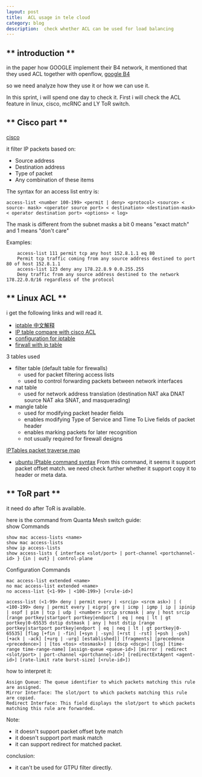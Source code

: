```yaml
---
layout: post
title:  ACL usage in tele cloud
category: blog
description:  check whether ACL can be used for load balancing
---
```


## ** introduction **
in the paper how GOOGLE implement their B4 network, it mentioned that they used ACL together with openflow,
[google B4](http://www.sdnap.com/sdn-technology/3665.html)

so we need analyze how they use it or how we can use it.

In this sprint, i will spend one day to check it.
First i will check the ACL feature in linux, cisco, mcRNC and LY ToR switch.

## ** Cisco part **
[cisco](http://www.cisco.com/c/en/us/support/docs/security/ios-firewall/23602-confaccesslists.html)

it filter IP packets based on:  

* Source address
* Destination address
* Type of packet
* Any combination of these items

The syntax for an access list entry is:  

    access-list <number 100-199> <permit | deny> <protocol> <source> < source- mask> <operator source port> < destination> <destination-mask> < operator destination port> <options> < log>

The mask is different from the subnet masks a bit 0 means "exact match" and 1 means "don't care"

Examples:

     	access-list 111 permit tcp any host 152.8.1.1 eq 80
     	Permit tcp traffic coming from any source address destined to port 80 of host 152.8.1.1
     	access-list 123 deny any 178.22.8.9 0.0.255.255
     	Deny traffic from any source address destined to the network 178.22.0.0/16 regardless of the protocol

## ** Linux ACL **
i get the following links and will read it.

 * [iptable 中文解释](https://www.frozentux.net/iptables-tutorial/cn/iptables-tutorial-cn-1.1.19.html)
 * [IP table compare with cisco ACL](http://www.utdallas.edu/~kxs028100/netsec/Lectures2/Firewall-Lab-Supplement.html)
 * [configuration for iptable](http://www.slideshare.net/stom123/iptables-14068296)
 * [firwall with ip table](http://www.afcea.org/events/asiapacific/13/documents/04IPTables-vs2.pdf)

3 tables used

* filter table (default table for firewalls)
  + used for packet filtering access lists
  + used to control forwarding packets between network
interfaces
* nat table
  + used for network address translation (destination NAT aka
DNAT source NAT aka SNAT, and masquerading)
* mangle table
  + used for modifying packet header fields
  + enables modifying Type of Service and Time To Live fields
of packet header
  + enables marking packets for later recognition
  + not usually required for firewall designs

[IPTables packet traverse map](http://www.adminsehow.com/2011/09/iptables-packet-traverse-map/#more-534)

* [ubuntu IPtable command syntax](http://manpages.ubuntu.com/manpages/karmic/man8/iptables.8.html)
From this command, it seems it support packet offset match. we need check further whether it support copy it to header or meta data.

## ** ToR part **
it need do after ToR is available.

here is the command from Quanta Mesh switch guide:  
show Commands

    show mac access-lists <name>
    show mac access-lists
    show ip access-lists
    show access-lists { interface <slot/port> | port-channel <portchannel-id> } {in | out} | control-plane

Configuration Commands

    mac access-list extended <name>
    no mac access-list extended <name>
    no access-list {<1-99> | <100-199>} [<rule-id>]

    access-list (<1-99> deny | permit every | <srcip> <srcm ask>) | ( <100-199> deny | permit every | eigrp| gre | icmp | igmp | ip | ipinip | ospf | pim | tcp | udp | <number> srcip srcmask | any | host srcip [range portkey|startport portkey|endport | eq | neq | lt | gt portkey|0-65535 dstip dstmask | any | host dstip [range portkey|startport portkey|endport | eq | neq | lt | gt portkey|0-65535] [flag [+fin | -fin] [+syn | -syn] [+rst | -rst] [+psh | -psh] [+ack | -ack] [+urg | -urg] [established]] [fragments] [precedence <precedence>] | [tos <tos> <tosmask>] | [dscp <dscp>] [log] [time-range time-range-name] [assign-queue <queue-id>] [mirror | redirect <slot/port> | port-channel <portchannel-id>] [redirectExtAgent <agent-id>] [rate-limit rate burst-size] [<rule-id>])


how to interpret it:

    Assign Queue: The queue identifier to which packets matching this rule are assigned.
    Mirror Interface: The slot/port to which packets matching this rule are copied.
    Redirect Interface: This field displays the slot/port to which packets matching this rule are forwarded.      

Note:  

 * it doesn't support packet offset byte match
 * it doesn't support port mask match
 * it can support redirect for matched packet.

conclusion:

 * it can't be used for GTPU filter directly.
